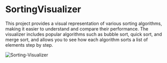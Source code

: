 # SortingVisualizer
This project provides a visual representation of various sorting algorithms, making it easier to understand and compare their performance. The visualizer includes popular algorithms such as bubble sort, quick sort, and merge sort, and allows you to see how each algorithm sorts a list of elements step by step.

<img src='https://i.postimg.cc/3NfShTwf/Sorting-Visualizer.png' border='0' alt='Sorting-Visualizer'/>

